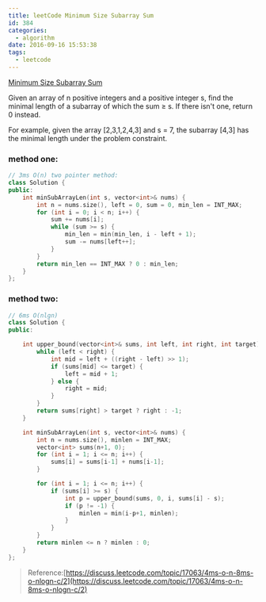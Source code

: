 ```yaml
---
title: leetCode Minimum Size Subarray Sum
id: 384
categories:
  - algorithm
date: 2016-09-16 15:53:38
tags:
  - leetcode
---
```


[Minimum Size Subarray Sum](https://leetcode.com/problems/minimum-size-subarray-sum/)

Given an array of n positive integers and a positive integer s, find the minimal length of a subarray of which the sum ≥ s. If there isn't one, return 0 instead.

For example, given the array [2,3,1,2,4,3] and s = 7,
the subarray [4,3] has the minimal length under the problem constraint.

### method one:



``` cpp
// 3ms O(n) two pointer method:
class Solution {
public:
    int minSubArrayLen(int s, vector<int>& nums) {
        int n = nums.size(), left = 0, sum = 0, min_len = INT_MAX;
        for (int i = 0; i < n; i++) {
            sum += nums[i];
            while (sum >= s) {
                min_len = min(min_len, i - left + 1);
                sum -= nums[left++];
            }
        }
        return min_len == INT_MAX ? 0 : min_len;
    }
};
```

### method two:



``` cpp
// 6ms O(nlgn)
class Solution {
public:

    int upper_bound(vector<int>& sums, int left, int right, int target) {
        while (left < right) {
            int mid = left + ((right - left) >> 1);
            if (sums[mid] <= target) {
                left = mid + 1;
            } else {
                right = mid;
            }
        }
        return sums[right] > target ? right : -1;
    }

    int minSubArrayLen(int s, vector<int>& nums) {
        int n = nums.size(), minlen = INT_MAX;
        vector<int> sums(n+1, 0);
        for (int i = 1; i <= n; i++) {
            sums[i] = sums[i-1] + nums[i-1];
        }

        for (int i = 1; i <= n; i++) {
            if (sums[i] >= s) {
                int p = upper_bound(sums, 0, i, sums[i] - s);
                if (p != -1) {
                    minlen = min(i-p+1, minlen);
                }
            }
        }
        return minlen <= n ? minlen : 0;
    }
};
```

> Reference:[https://discuss.leetcode.com/topic/17063/4ms-o-n-8ms-o-nlogn-c/2](https://discuss.leetcode.com/topic/17063/4ms-o-n-8ms-o-nlogn-c/2)